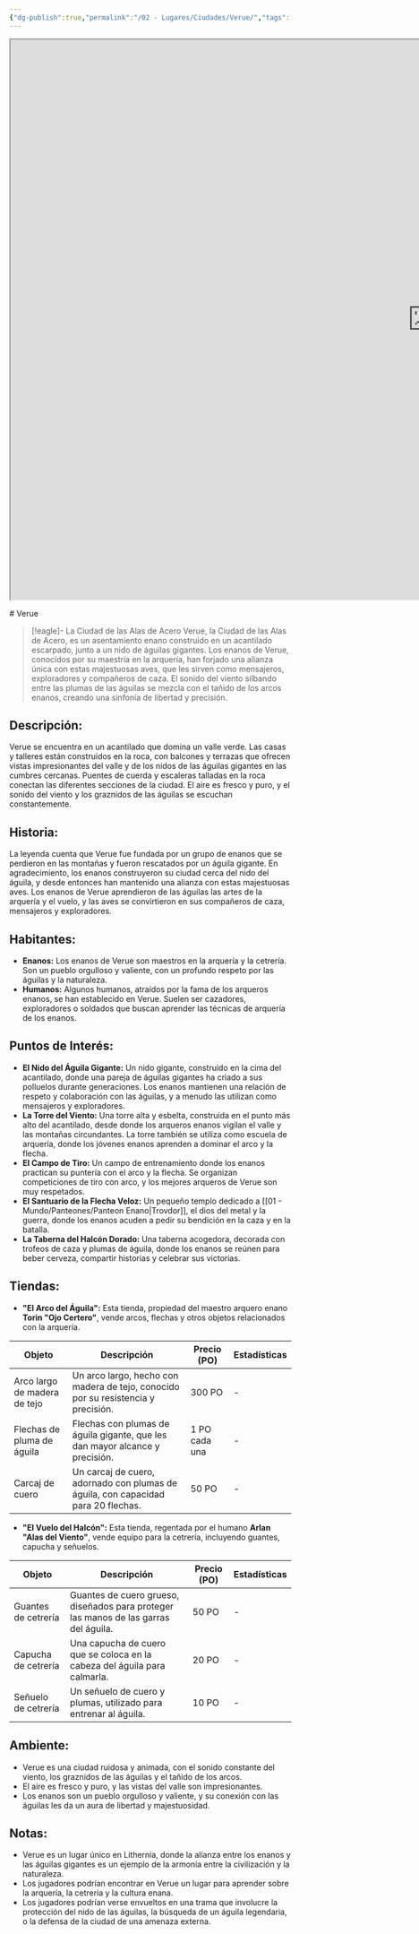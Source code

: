 ```yaml
---
{"dg-publish":true,"permalink":"/02 - Lugares/Ciudades/Verue/","tags":["Poblacion","tipo","poblacion:"]}
---
```


<p><span><iframe height="1000" width="1500" src="https://watabou.github.io/city-generator/?size=60&amp;seed=519&amp;name=Verue&amp;population=600000&amp;citadel=0&amp;urban_castle=1&amp;plaza=1&amp;temple=1&amp;walls=0&amp;shantytown=0&amp;coast=0&amp;river=0&amp;greens=1&amp;hub=1" sandbox="allow-forms allow-presentation allow-same-origin allow-scripts allow-modals"></iframe></span></p>
# Verue

> [!eagle]-  La Ciudad de las Alas de Acero
> Verue,  la Ciudad de las Alas de Acero,  es un asentamiento enano construido en un acantilado escarpado,  junto a un nido de águilas gigantes.  Los enanos de Verue,  conocidos por su maestría en la arquería,  han forjado una alianza única con estas majestuosas aves,  que les sirven como mensajeros,  exploradores y compañeros de caza.  El sonido del viento silbando entre las plumas de las águilas se mezcla con el tañido de los arcos enanos,  creando una sinfonía de libertad y precisión.

## Descripción:

Verue se encuentra en un acantilado que domina un valle verde.   Las casas y talleres están construidos en la roca,  con balcones y terrazas que ofrecen vistas impresionantes del valle y de los nidos de las águilas gigantes en las cumbres cercanas.  Puentes de cuerda y escaleras talladas en la roca conectan las diferentes secciones de la ciudad.  El aire es fresco y puro,  y el sonido del viento y los graznidos de las águilas se escuchan constantemente.

## Historia:

La leyenda cuenta que Verue fue fundada por un grupo de enanos que se perdieron en las montañas y fueron rescatados por un águila gigante.  En agradecimiento,  los enanos construyeron su ciudad cerca del nido del águila,  y desde entonces han mantenido una alianza con estas majestuosas aves.  Los enanos de Verue aprendieron de las águilas las artes de la arquería y el vuelo,  y las aves se convirtieron en sus compañeros de caza,  mensajeros y exploradores.

## Habitantes:

* **Enanos:**  Los enanos de Verue son maestros en la arquería y la cetrería.  Son un pueblo orgulloso y valiente,  con un profundo respeto por las águilas y la naturaleza.
* **Humanos:**  Algunos humanos,  atraídos por la fama de los arqueros enanos,  se han establecido en Verue.  Suelen ser cazadores,  exploradores o soldados que buscan aprender las técnicas de arquería de los enanos.

## Puntos de Interés:

* **El Nido del Águila Gigante:**  Un nido gigante,  construido en la cima del acantilado,  donde una pareja de águilas gigantes ha criado a sus polluelos durante generaciones.  Los enanos mantienen una relación de respeto y colaboración con las águilas,  y a menudo las utilizan como mensajeros y exploradores.
* **La Torre del Viento:**  Una torre alta y esbelta,  construida en el punto más alto del acantilado,  desde donde los arqueros enanos vigilan el valle y las montañas circundantes.  La torre también se utiliza como escuela de arquería,  donde los jóvenes enanos aprenden a dominar el arco y la flecha.
* **El Campo de Tiro:**  Un campo de entrenamiento donde los enanos practican su puntería con el arco y la flecha.  Se organizan competiciones de tiro con arco,  y los mejores arqueros de Verue son muy respetados.
* **El Santuario de la Flecha Veloz:**  Un pequeño templo dedicado a [[01 - Mundo/Panteones/Panteon Enano\|Trovdor]],  el dios del metal y la guerra,  donde los enanos acuden a pedir su bendición en la caza y en la batalla.
* **La Taberna del Halcón Dorado:**  Una taberna acogedora,  decorada con trofeos de caza y plumas de águila,  donde los enanos se reúnen para beber cerveza,  compartir historias y celebrar sus victorias.

## Tiendas:

* **"El Arco del Águila":**  Esta tienda,  propiedad del maestro arquero enano **Torin "Ojo Certero"**,  vende arcos,  flechas y otros objetos relacionados con la arquería.

| Objeto | Descripción | Precio (PO) | Estadísticas |
|---|---|---|---|
| Arco largo de madera de tejo | Un arco largo,  hecho con madera de tejo,  conocido por su resistencia y precisión. | 300 PO |  - |
| Flechas de pluma de águila | Flechas con plumas de águila gigante,  que les dan mayor alcance y precisión. | 1 PO cada una |  - |
| Carcaj de cuero | Un carcaj de cuero,  adornado con plumas de águila,  con capacidad para 20 flechas. | 50 PO | - |

* **"El Vuelo del Halcón":**  Esta tienda,  regentada por el humano **Arlan "Alas del Viento"**,  vende equipo para la cetrería,  incluyendo guantes,  capucha y señuelos.

| Objeto | Descripción | Precio (PO) | Estadísticas |
|---|---|---|---|
| Guantes de cetrería |  Guantes de cuero grueso,  diseñados para proteger las manos de las garras del águila. | 50 PO |  - |
| Capucha de cetrería |  Una capucha de cuero que se coloca en la cabeza del águila para calmarla. | 20 PO | - |
| Señuelo de cetrería | Un señuelo de cuero y plumas,  utilizado para entrenar al águila. | 10 PO |  - |

## Ambiente:

* Verue es una ciudad ruidosa y animada,  con el sonido constante del viento,  los graznidos de las águilas y el tañido de los arcos.  
* El aire es fresco y puro,  y las vistas del valle son impresionantes.  
* Los enanos son un pueblo orgulloso y valiente,  y su conexión con las águilas les da un aura de libertad y majestuosidad.

## Notas:

* Verue es un lugar único en Lithernia,  donde la alianza entre los enanos y las águilas gigantes es un ejemplo de la armonía entre la civilización y la naturaleza.
* Los jugadores podrían encontrar en Verue un lugar para aprender sobre la arquería,  la cetrería y la cultura enana.
* Los jugadores podrían verse envueltos en una trama que involucre la protección del nido de las águilas,  la búsqueda de un águila legendaria,  o la defensa de la ciudad de una amenaza externa.

